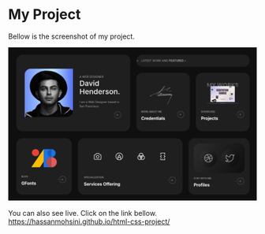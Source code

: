 # My Project

Bellow is the screenshot of my project.

![Project Screenshot](Screenshot-html-css.png)

You can also see live. Click on the link bellow.
https://hassanmohsini.github.io/html-css-project/

